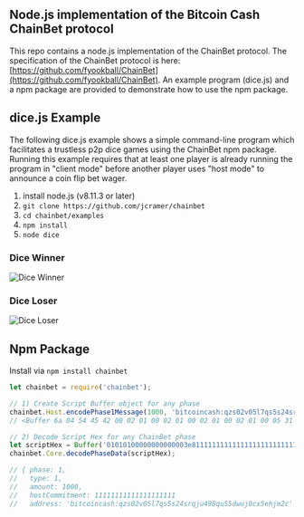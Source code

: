 ## Node.js implementation of the Bitcoin Cash ChainBet protocol

This repo contains a node.js implementation of the ChainBet protocol. The specification of the ChainBet protocol is here: [https://github.com/fyookball/ChainBet](https://github.com/fyookball/ChainBet).  An example program (dice.js) and a npm package are provided to demonstrate how to use the npm package.

## dice.js Example

The following dice.js example shows a simple command-line program which facilitates a trustless p2p dice games using the ChainBet npm package.  Running this example requires that at least one player is already running the program in "client mode" before another player uses "host mode" to announce a coin flip bet wager.

 1. install node.js (v8.11.3 or later)
 2. `git clone https://github.com/jcramer/chainbet`
 3. `cd chainbet/examples`
 4. `npm install`
 5. `node dice`

### Dice Winner

![Dice Winner](https://github.com/jcramer/chainbet/blob/master/examples/images/Coin%20Flip%20Winner.png?raw=true)

### Dice Loser

![Dice Loser](https://github.com/jcramer/chainbet/blob/master/examples/images/Coin%20Flip%20Loser.png?raw=true)

## Npm Package

Install via `npm install chainbet`

```js
let chainbet = require('chainbet');

// 1) Create Script Buffer object for any phase
chainbet.Host.encodePhase1Message(1000, 'bitcoincash:qzs02v05l7qs5s24srqju498qu55dwuj0cx5ehjm2c');
// <Buffer 6a 04 54 45 42 00 02 01 00 02 01 00 02 01 00 02 01 00 05 31 32 33 34 35 36 62 69 74 63 6f 69 6e 63 61 73 68 3a 71 7a 73 30 32 76 30 35 6c 37 71 73 35 ... >

// 2) Decode Script Hex for any ChainBet phase
let scriptHex = Buffer('01010100000000000003e81111111111111111111111111111111111111111a0f531f4ff810a415580c12e54a7072946bb927e');
chainbet.Core.decodePhaseData(scriptHex);

// { phase: 1,
//   type: 1,
//   amount: 1000,
//   hostCommitment: 11111111111111111111
//   address: 'bitcoincash:qzs02v05l7qs5s24srqju498qu55dwuj0cx5ehjm2c' }

```
